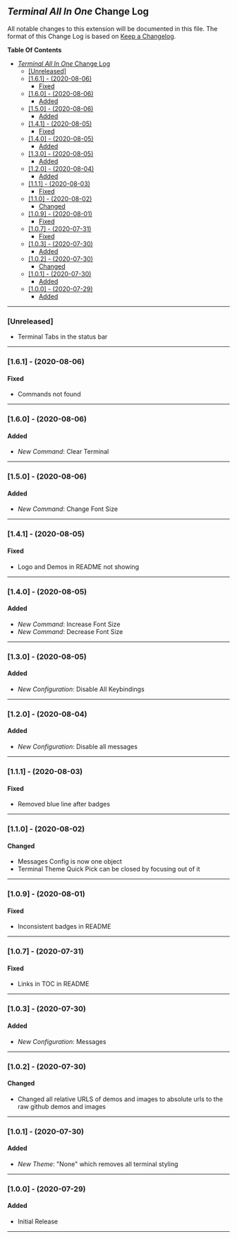 ## _Terminal All In One_ Change Log

All notable changes to this extension will be documented in this file.
The format of this Change Log is based on [Keep a Changelog](http://keepachangelog.com/).

**Table Of Contents**

- [_Terminal All In One_ Change Log](#terminal-all-in-one-change-log)
  - [[Unreleased]](#unreleased)
  - [[1.6.1] - (2020-08-06)](#161---2020-08-06)
    - [Fixed](#fixed)
  - [[1.6.0] - (2020-08-06)](#160---2020-08-06)
    - [Added](#added)
  - [[1.5.0] - (2020-08-06)](#150---2020-08-06)
    - [Added](#added-1)
  - [[1.4.1] - (2020-08-05)](#141---2020-08-05)
    - [Fixed](#fixed-1)
  - [[1.4.0] - (2020-08-05)](#140---2020-08-05)
    - [Added](#added-2)
  - [[1.3.0] - (2020-08-05)](#130---2020-08-05)
    - [Added](#added-3)
  - [[1.2.0] - (2020-08-04)](#120---2020-08-04)
    - [Added](#added-4)
  - [[1.1.1] - (2020-08-03)](#111---2020-08-03)
    - [Fixed](#fixed-2)
  - [[1.1.0] - (2020-08-02)](#110---2020-08-02)
    - [Changed](#changed)
  - [[1.0.9] - (2020-08-01)](#109---2020-08-01)
    - [Fixed](#fixed-3)
  - [[1.0.7] - (2020-07-31)](#107---2020-07-31)
    - [Fixed](#fixed-4)
  - [[1.0.3] - (2020-07-30)](#103---2020-07-30)
    - [Added](#added-5)
  - [[1.0.2] - (2020-07-30)](#102---2020-07-30)
    - [Changed](#changed-1)
  - [[1.0.1] - (2020-07-30)](#101---2020-07-30)
    - [Added](#added-6)
  - [[1.0.0] - (2020-07-29)](#100---2020-07-29)
    - [Added](#added-7)

---

### [Unreleased]

- Terminal Tabs in the status bar

---

### [1.6.1] - (2020-08-06)

#### Fixed

- Commands not found

---

### [1.6.0] - (2020-08-06)

#### Added

- _New Command_: Clear Terminal

---

### [1.5.0] - (2020-08-06)

#### Added

- _New Command_: Change Font Size

---

### [1.4.1] - (2020-08-05)

#### Fixed

- Logo and Demos in README not showing

---

### [1.4.0] - (2020-08-05)

#### Added

- _New Command_: Increase Font Size
- _New Command_: Decrease Font Size

---

### [1.3.0] - (2020-08-05)

#### Added

- _New Configuration_: Disable All Keybindings

---

### [1.2.0] - (2020-08-04)

#### Added

- _New Configuration_: Disable all messages

---

### [1.1.1] - (2020-08-03)

#### Fixed

- Removed blue line after badges

---

### [1.1.0] - (2020-08-02)

#### Changed

- Messages Config is now one object
- Terminal Theme Quick Pick can be closed by focusing out of it

---

### [1.0.9] - (2020-08-01)

#### Fixed

- Inconsistent badges in README

---

### [1.0.7] - (2020-07-31)

#### Fixed

- Links in TOC in README

---

### [1.0.3] - (2020-07-30)

#### Added

- _New Configuration_: Messages

---

### [1.0.2] - (2020-07-30)

#### Changed

- Changed all relative URLS of demos and images to absolute urls to the raw github demos and images

---

### [1.0.1] - (2020-07-30)

#### Added

- _New Theme_: "None" which removes all terminal styling

---

### [1.0.0] - (2020-07-29)

#### Added

- Initial Release

---
